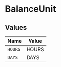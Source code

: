 # BalanceUnit


## Values

| Name    | Value   |
| ------- | ------- |
| `HOURS` | HOURS   |
| `DAYS`  | DAYS    |